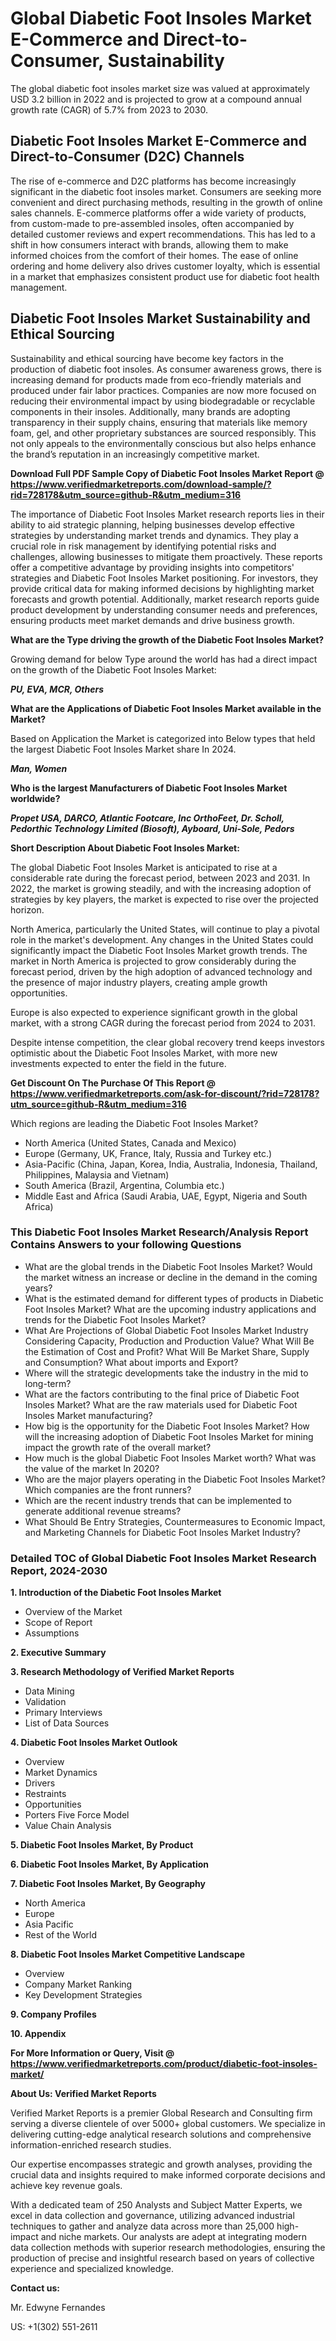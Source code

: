 <h1>Global Diabetic Foot Insoles Market E-Commerce and Direct-to-Consumer, Sustainability</h1><p class=""><p>The global diabetic foot insoles market size was valued at approximately USD 3.2 billion in 2022 and is projected to grow at a compound annual growth rate (CAGR) of 5.7% from 2023 to 2030.</p><h2>Diabetic Foot Insoles Market E-Commerce and Direct-to-Consumer (D2C) Channels</h2><p>The rise of e-commerce and D2C platforms has become increasingly significant in the diabetic foot insoles market. Consumers are seeking more convenient and direct purchasing methods, resulting in the growth of online sales channels. E-commerce platforms offer a wide variety of products, from custom-made to pre-assembled insoles, often accompanied by detailed customer reviews and expert recommendations. This has led to a shift in how consumers interact with brands, allowing them to make informed choices from the comfort of their homes. The ease of online ordering and home delivery also drives customer loyalty, which is essential in a market that emphasizes consistent product use for diabetic foot health management.</p><h2>Diabetic Foot Insoles Market Sustainability and Ethical Sourcing</h2><p>Sustainability and ethical sourcing have become key factors in the production of diabetic foot insoles. As consumer awareness grows, there is increasing demand for products made from eco-friendly materials and produced under fair labor practices. Companies are now more focused on reducing their environmental impact by using biodegradable or recyclable components in their insoles. Additionally, many brands are adopting transparency in their supply chains, ensuring that materials like memory foam, gel, and other proprietary substances are sourced responsibly. This not only appeals to the environmentally conscious but also helps enhance the brand’s reputation in an increasingly competitive market.</p></p><p class=""><strong>Download Full PDF Sample Copy of Diabetic Foot Insoles Market Report @ <a href="https://www.verifiedmarketreports.com/download-sample/?rid=728178&utm_source=github-R&utm_medium=316" target="_blank">https://www.verifiedmarketreports.com/download-sample/?rid=728178&utm_source=github-R&utm_medium=316</a></strong></p><p>The importance of&nbsp;Diabetic Foot Insoles Market research reports lies in their ability to aid strategic planning, helping businesses develop effective strategies by understanding market trends and dynamics. They play a crucial role in risk management by identifying potential risks and challenges, allowing businesses to mitigate them proactively. These reports offer a competitive advantage by providing insights into competitors' strategies and Diabetic Foot Insoles Market positioning. For investors, they provide critical data for making informed decisions by highlighting market forecasts and growth potential. Additionally, market research reports guide product development by understanding consumer needs and preferences, ensuring products meet market demands and drive business growth.</p><p><strong>What are the&nbsp;Type driving the growth of the Diabetic Foot Insoles Market?</strong></p><p id="" class="">Growing demand for below Type around the world has had a direct impact on the growth of the Diabetic Foot Insoles Market:</p><p class=""><em><strong>PU, EVA, MCR, Others</strong></em></p><p class=""><strong>What are the&nbsp;Applications&nbsp;of Diabetic Foot Insoles Market available in the Market?</strong></p><p id="" class="">Based on Application the Market is categorized into Below types that held the largest Diabetic Foot Insoles Market share In 2024.</p><p class=""><em><strong>Man, Women</strong></em></p><p class=""><strong>Who is the largest Manufacturers of Diabetic Foot Insoles Market worldwide?</strong></p><p><em><strong>Propet USA, DARCO, Atlantic Footcare, Inc OrthoFeet, Dr. Scholl, Pedorthic Technology Limited (Biosoft), Ayboard, Uni-Sole, Pedors</strong></em></p><p id="" class=""><strong>Short Description About Diabetic Foot Insoles Market:</strong></p><p>The global Diabetic Foot Insoles Market is anticipated to rise at a considerable rate during the forecast period, between 2023 and 2031. In 2022, the market is growing steadily, and with the increasing adoption of strategies by key players, the market is expected to rise over the projected horizon.</p><p>North America, particularly the United States, will continue to play a pivotal role in the market's development. Any changes in the United States could significantly impact the Diabetic Foot Insoles Market growth trends. The market in North America is projected to grow considerably during the forecast period, driven by the high adoption of advanced technology and the presence of major industry players, creating ample growth opportunities.</p><p>Europe is also expected to experience significant growth in the global market, with a strong CAGR during the forecast period from 2024 to 2031.</p><p>Despite intense competition, the clear global recovery trend keeps investors optimistic about the Diabetic Foot Insoles Market, with more new investments expected to enter the field in the future.</p><p id="" class=""><strong>Get Discount On The Purchase Of This Report @ <a href="https://www.verifiedmarketreports.com/ask-for-discount/?rid=728178?utm_source=github-R&utm_medium=316" target="_blank">https://www.verifiedmarketreports.com/ask-for-discount/?rid=728178?utm_source=github-R&utm_medium=316</a></strong></p><p class="">Which regions are leading the Diabetic Foot Insoles Market?</p><ul><li>North America (United States, Canada and Mexico)</li><li>Europe (Germany, UK, France, Italy, Russia and Turkey etc.)</li><li>Asia-Pacific (China, Japan, Korea, India, Australia, Indonesia, Thailand, Philippines, Malaysia and Vietnam)</li><li>South America (Brazil, Argentina, Columbia etc.)</li><li>Middle East and Africa (Saudi Arabia, UAE, Egypt, Nigeria and South Africa)</li></ul><h3 id="" class="">This Diabetic Foot Insoles Market Research/Analysis Report Contains Answers to your following Questions</h3><ul><li>What are the global trends in the Diabetic Foot Insoles Market? Would the market witness an increase or decline in the demand in the coming years?</li><li>What is the estimated demand for different types of products in Diabetic Foot Insoles Market? What are the upcoming industry applications and trends for the Diabetic Foot Insoles Market?</li><li>What Are Projections of Global Diabetic Foot Insoles Market Industry Considering Capacity, Production and Production Value? What Will Be the Estimation of Cost and Profit? What Will Be Market Share, Supply and Consumption? What about imports and Export?</li><li>Where will the strategic developments take the industry in the mid to long-term?</li><li>What are the factors contributing to the final price of Diabetic Foot Insoles Market? What are the raw materials used for Diabetic Foot Insoles Market manufacturing?</li><li>How big is the opportunity for the Diabetic Foot Insoles Market? How will the increasing adoption of Diabetic Foot Insoles Market for mining impact the growth rate of the overall market?</li><li>How much is the global Diabetic Foot Insoles Market worth? What was the value of the market In 2020?</li><li>Who are the major players operating in the Diabetic Foot Insoles Market? Which companies are the front runners?</li><li>Which are the recent industry trends that can be implemented to generate additional revenue streams?</li><li>What Should Be Entry Strategies, Countermeasures to Economic Impact, and Marketing Channels for Diabetic Foot Insoles Market Industry?</li></ul><h3 id="" class="">Detailed TOC of Global Diabetic Foot Insoles Market Research Report, 2024-2030</h3><p id="" class=""><strong>1. Introduction of the Diabetic Foot Insoles Market</strong></p><ul><li>Overview of the Market</li><li>Scope of Report</li><li>Assumptions</li></ul><p id="" class=""><strong>2. Executive Summary</strong></p><p id="" class=""><strong>3. Research Methodology of Verified Market Reports</strong></p><ul><li>Data Mining</li><li>Validation</li><li>Primary Interviews</li><li>List of Data Sources</li></ul><p id="" class=""><strong>4. Diabetic Foot Insoles Market Outlook</strong></p><ul><li>Overview</li><li>Market Dynamics</li><li>Drivers</li><li>Restraints</li><li>Opportunities</li><li>Porters Five Force Model</li><li>Value Chain Analysis</li></ul><p id="" class=""><strong>5. Diabetic Foot Insoles Market, By Product</strong></p><p id="" class=""><strong>6. Diabetic Foot Insoles Market, By Application</strong></p><p id="" class=""><strong>7. Diabetic Foot Insoles Market, By Geography</strong></p><ul><li>North America</li><li>Europe</li><li>Asia Pacific</li><li>Rest of the World</li></ul><p id="" class=""><strong>8. Diabetic Foot Insoles Market Competitive Landscape</strong></p><ul><li>Overview</li><li>Company Market Ranking</li><li>Key Development Strategies</li></ul><p id="" class=""><strong>9. Company Profiles</strong></p><p id="" class=""><strong>10. Appendix</strong></p><p id="" class=""><strong>For More Information or Query, Visit @ <a href="https://www.verifiedmarketreports.com/product/diabetic-foot-insoles-market/" target="_blank">https://www.verifiedmarketreports.com/product/diabetic-foot-insoles-market/</a></strong></p><p id="" class=""><strong>About Us: Verified Market Reports</strong></p><p id="" class="">Verified Market Reports is a premier Global Research and Consulting firm serving a diverse clientele of over 5000+ global customers. We specialize in delivering cutting-edge analytical research solutions and comprehensive information-enriched research studies.</p><p id="" class="">Our expertise encompasses strategic and growth analyses, providing the crucial data and insights required to make informed corporate decisions and achieve key revenue goals.</p><p id="" class="">With a dedicated team of 250 Analysts and Subject Matter Experts, we excel in data collection and governance, utilizing advanced industrial techniques to gather and analyze data across more than 25,000 high-impact and niche markets. Our analysts are adept at integrating modern data collection methods with superior research methodologies, ensuring the production of precise and insightful research based on years of collective experience and specialized knowledge.</p><p id="" class=""><strong>Contact us:</strong></p><p id="" class="">Mr. Edwyne Fernandes</p><p id="" class="">US: +1(302) 551-2611</p>